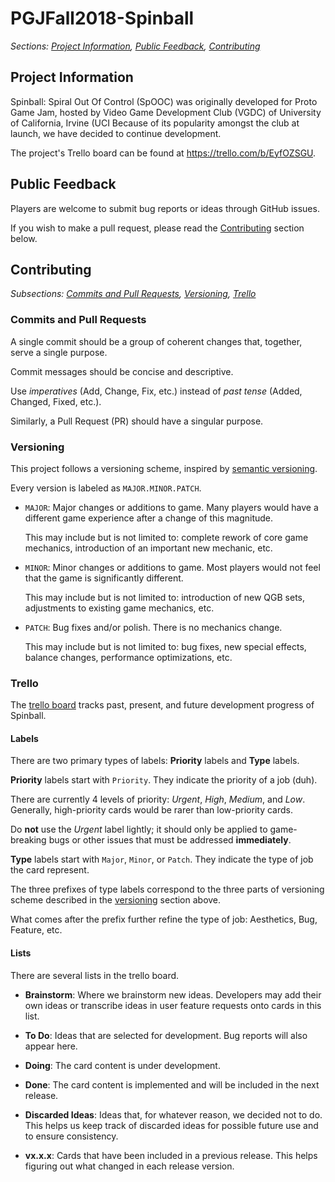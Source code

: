 # PGJFall2018-Spinball

*Sections:
[Project Information](#project-information),
[Public Feedback](#public-feedback),
[Contributing](#contributing)*

## Project Information

Spinball: Spiral Out Of Control (SpOOC) was originally developed for Proto Game Jam, hosted by Video Game Development Club (VGDC) of University of California, Irvine (UCI
Because of its popularity amongst the club at launch, we have decided to continue development.

The project's Trello board can be found at https://trello.com/b/EyfOZSGU.

## Public Feedback

Players are welcome to submit bug reports or ideas through GitHub issues.

If you wish to make a pull request, please read the [Contributing](#contributing) section below.

## Contributing

*Subsections:
[Commits and Pull Requests](#commits-and-pull-requests),
[Versioning](#versioning),
[Trello](#trello)*

### Commits and Pull Requests

A single commit should be a group of coherent changes that, together, serve a single purpose.

Commit messages should be concise and descriptive.

Use *imperatives* (Add, Change, Fix, etc.) instead of *past tense* (Added, Changed, Fixed, etc.).

Similarly, a Pull Request (PR) should have a singular purpose.

### Versioning

This project follows a versioning scheme, inspired by [semantic versioning](https://semver.org/).

Every version is labeled as `MAJOR.MINOR.PATCH`.
- `MAJOR`: Major changes or additions to game. Many players would have a different game experience after a change of this magnitude.
  
  This may include but is not limited to: complete rework of core game mechanics, introduction of an important new mechanic, etc.
  
- `MINOR`: Minor changes or additions to game. Most players would not feel that the game is significantly different.
  
  This may include but is not limited to: introduction of new QGB sets, adjustments to existing game mechanics, etc.
  
- `PATCH`: Bug fixes and/or polish. There is no mechanics change.

  This may include but is not limited to: bug fixes, new special effects, balance changes, performance optimizations, etc.

### Trello

The [trello board](https://trello.com/b/EyfOZSGU) tracks past, present, and future development progress of Spinball.

#### Labels

There are two primary types of labels: **Priority** labels and **Type** labels.

**Priority** labels start with `Priority`. They indicate the priority of a job (duh). 

There are currently 4 levels of priority: *Urgent*, *High*, *Medium*, and *Low*. Generally, high-priority cards would be rarer than low-priority cards.

Do **not** use the *Urgent* label lightly; it should only be applied to game-breaking bugs or other issues that must be addressed **immediately**.

**Type** labels start with `Major`, `Minor`, or `Patch`. They indicate the type of job the card represent.

The three prefixes of type labels correspond to the three parts of versioning scheme described in the [versioning](#versioning) section above. 

What comes after the prefix further refine the type of job: Aesthetics, Bug, Feature, etc.

#### Lists

There are several lists in the trello board.

- **Brainstorm**: Where we brainstorm new ideas. Developers may add their own ideas or transcribe ideas in user feature requests onto cards in this list.

- **To Do**: Ideas that are selected for development. Bug reports will also appear here.

- **Doing**: The card content is under development.

- **Done**: The card content is implemented and will be included in the next release.

- **Discarded Ideas**: Ideas that, for whatever reason, we decided not to do. This helps us keep track of discarded ideas for possible future use and to ensure consistency.

- **vx.x.x**: Cards that have been included in a previous release. This helps figuring out what changed in each release version.
